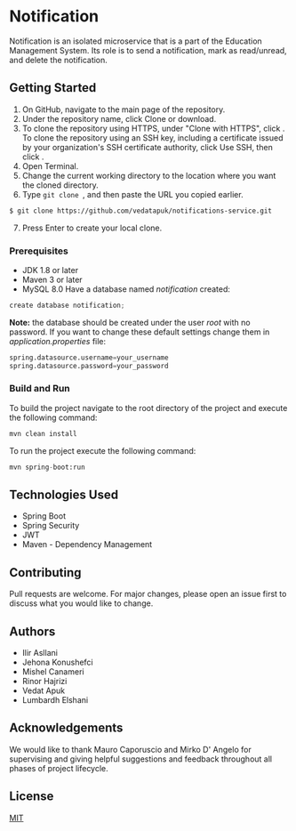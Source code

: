 # Notification
Notification is an isolated microservice that is a part of the Education Management System. Its role is to send a notification, mark as read/unread, and delete the notification.
## Getting Started
1. On GitHub, navigate to the main page of the repository.
2. Under the repository name, click Clone or download.
3. To clone the repository using HTTPS, under "Clone with HTTPS", click . To clone the repository using an SSH key, including a certificate issued by your organization's SSH certificate authority, click Use SSH, then click .
4. Open Terminal.
5. Change the current working directory to the location where you want the cloned directory.
6. Type ```git clone ```, and then paste the URL you copied earlier.
```bash
$ git clone https://github.com/vedatapuk/notifications-service.git
```
7. Press Enter to create your local clone.
### Prerequisites
- JDK 1.8 or later
- Maven 3 or later
- MySQL 8.0
Have a database named *notification* created:
```python
create database notification;
```
**Note:** the database should be created under the user *root* with no password. If you want to change these default settings change them in *application.properties* file:
```python
spring.datasource.username=your_username
spring.datasource.password=your_password
```
### Build and Run
To build the project navigate to the root directory of the project and execute the following command:
```python
mvn clean install
```
To run the project execute the following command:
```python
mvn spring-boot:run
```
## Technologies Used
- Spring Boot
- Spring Security
- JWT
- Maven - Dependency Management
## Contributing
Pull requests are welcome. For major changes, please open an issue first to discuss what you would like to change.
## Authors
- Ilir Asllani
- Jehona Konushefci
- Mishel Canameri
- Rinor Hajrizi
- Vedat Apuk
- Lumbardh Elshani
## Acknowledgements
We would like to thank Mauro Caporuscio and Mirko D' Angelo for supervising and giving helpful suggestions and feedback throughout all phases of project lifecycle.
## License
[MIT](https://choosealicense.com/licenses/mit/)
